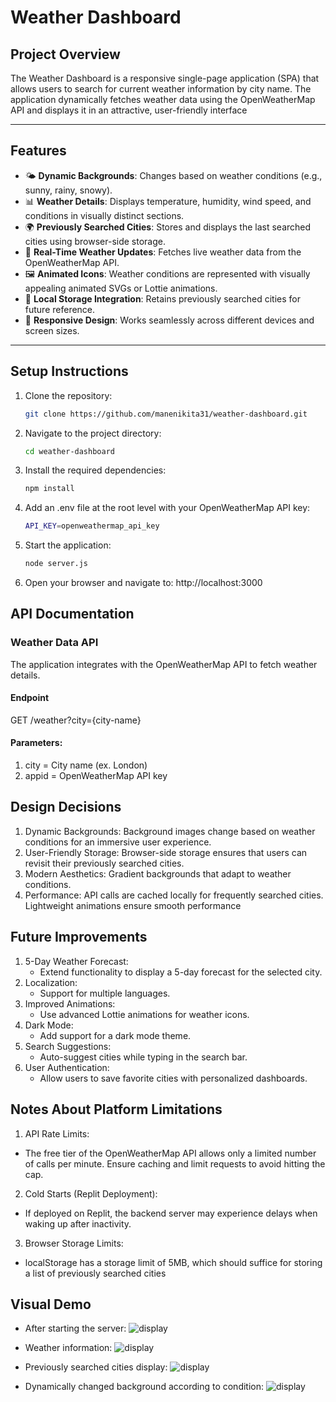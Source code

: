 # Weather Dashboard

## Project Overview
The Weather Dashboard is a responsive single-page application (SPA) that allows users to search for current weather information by city name. The application dynamically fetches weather data using the OpenWeatherMap API and displays it in an attractive, user-friendly interface

---

## Features
- 🌤️ **Dynamic Backgrounds**: Changes based on weather conditions (e.g., sunny, rainy, snowy).
- 📊 **Weather Details**: Displays temperature, humidity, wind speed, and conditions in visually distinct sections.
- 🌍 **Previously Searched Cities**: Stores and displays the last searched cities using browser-side storage.
- 🔄 **Real-Time Weather Updates**: Fetches live weather data from the OpenWeatherMap API.
- 🖼️ **Animated Icons**: Weather conditions are represented with visually appealing animated SVGs or Lottie animations.
- 💾 **Local Storage Integration**: Retains previously searched cities for future reference.
- 📱 **Responsive Design**: Works seamlessly across different devices and screen sizes.

---

## Setup Instructions
1. Clone the repository:
   ```bash
   git clone https://github.com/manenikita31/weather-dashboard.git

2. Navigate to the project directory:
   ```bash
   cd weather-dashboard
3. Install the required dependencies:
   ```bash
   npm install
4. Add an .env file at the root level with your OpenWeatherMap API key:
   ```bash
   API_KEY=openweathermap_api_key
5. Start the application:
   ```bash
   node server.js
6. Open your browser and navigate to:
   http://localhost:3000

## API Documentation
### Weather Data API
The application integrates with the OpenWeatherMap API to fetch weather details.

#### Endpoint

 GET /weather?city={city-name}

#### Parameters:
1. city = City name (ex. London)
2. appid = OpenWeatherMap API key

## Design Decisions
1. Dynamic Backgrounds: Background images change based on weather conditions for an immersive user experience.
2. User-Friendly Storage: Browser-side storage ensures that users can revisit their previously searched cities.
3. Modern Aesthetics: Gradient backgrounds that adapt to weather conditions.
4. Performance: API calls are cached locally for frequently searched cities. Lightweight animations ensure smooth performance

## Future Improvements
1. 5-Day Weather Forecast:
   - Extend functionality to display a 5-day forecast for the selected city.
2. Localization:
   - Support for multiple languages.
3. Improved Animations:
   - Use advanced Lottie animations for weather icons.
4. Dark Mode:
   - Add support for a dark mode theme.
5. Search Suggestions:
   - Auto-suggest cities while typing in the search bar.
6. User Authentication:
   - Allow users to save favorite cities with personalized dashboards.

## Notes About Platform Limitations
1. API Rate Limits:
- The free tier of the OpenWeatherMap API allows only a limited number of calls per minute. Ensure caching and limit requests to avoid hitting the cap.

2. Cold Starts (Replit Deployment):
- If deployed on Replit, the backend server may experience delays when waking up after inactivity.

3. Browser Storage Limits:
- localStorage has a storage limit of 5MB, which should suffice for storing a list of previously searched cities

## Visual Demo
- After starting the server:
 ![display](https://github.com/manenikita31/Weather-Dashboard/blob/main/public/images/Screenshot%20(87).png)

- Weather information:
 ![display](https://github.com/manenikita31/Weather-Dashboard/blob/main/public/images/Screenshot%20(88).png)

- Previously searched cities display:
 ![display](https://github.com/manenikita31/Weather-Dashboard/blob/main/public/images/Screenshot%20(90).png)

- Dynamically changed background according to condition:
 ![display](https://github.com/manenikita31/Weather-Dashboard/blob/main/public/images/Screenshot%20(89).png)
  



